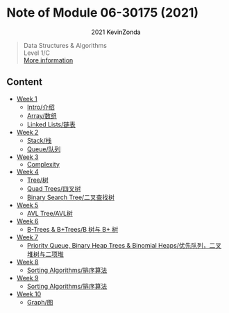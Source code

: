 # Note of Module 06-30175 (2021)

<center>
<span>2021</span>
<a style="text-decoration:none; color: black;" href="https://github.com/KevinZonda">KevinZonda</a>
</center>

> Data Structures & Algorithms  
> Level 1/C  
> [More information](https://www.cs.bham.ac.uk/internal/modules/2021/06-30175/)

## Content

- [Week 1](note/Week1)
  - [Intro/介绍](note/Week1/Week1-0.md)
  - [Array/数组](note/Week1/Week1-1.md)
  - [Linked Lists/链表](note/Week1/Week1-2.md)
- [Week 2](note/Week2)
  - [Stack/栈](note/Week2/Week2-0.md)
  - [Queue/队列](note/Week2/Week2-1.md)
- [Week 3](note/Week3)
  - [Complexity](note/Week3/Week3-0.md)
- [Week 4](note/Week4)
  - [Tree/树](note/Week4/Week4-0.md)
  - [Quad Trees/四叉树](note/Week4/Week4-1.md)
  - [Binary Search Tree/二叉查找树](note/Week4/Week4-2.md)
- [Week 5](note/Week5)
  - [AVL Tree/AVL树](note/Week5/Week5-0.md)
- [Week 6](note/Week6)
  - [B-Trees & B+Trees/B 树与 B+ 树](note/Week6/Week6-0.md)
- [Week 7](note/Week7)
  - [Priority Queue, Binary Heap Trees & Binomial Heaps/优先队列，二叉堆树与二项堆](note/Week7/Week7-0.md)
- [Week 8](note/Week8)
  - [Sorting Algorithms/排序算法](note/Week8/Week8-0.md)
- [Week 9](note/Week9)
  - [Sorting Algorithms/排序算法](note/Week9/Week9-0.md)
- [Week 10](note/Week10)
  - [Graph/图](note/Week10/Week10-0.md)